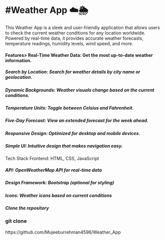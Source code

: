 <h1>#Weather App ☁️🌦️</h1>
This Weather App is a sleek and user-friendly application that allows users to check the current weather conditions for any location worldwide. Powered by real-time data, it provides accurate weather forecasts, temperature readings, humidity levels, wind speed, and more.

<h4>Features</h4<h5>>
Real-Time Weather Data: Get the most up-to-date weather information.
<h5>Search by Location: Search for weather details by city name or geolocation.</h5>
<h5>Dynamic Backgrounds: Weather visuals change based on the current conditions.</h5>
<h5>Temperature Units: Toggle between Celsius and Fahrenheit.</h5>
<h5>Five-Day Forecast: View an extended forecast for the week ahead.</h5>
<h5>Responsive Design: Optimized for desktop and mobile devices.</h5>
<h5>Simple UI: Intuitive design that makes navigation easy.</h5>
Tech Stack
Frontend: HTML, CSS, JavaScript
<h5>API: OpenWeatherMap API for real-time data</h5>
<h5>Design Framework: Bootstrap (optional for styling)</h5>
<h5>Icons: Weather icons based on current conditions</h5>

<h5>Clone the repository</h5>

<h3>git clone</h3> https://github.com/Mujeeburrehman4596/Weather_App
